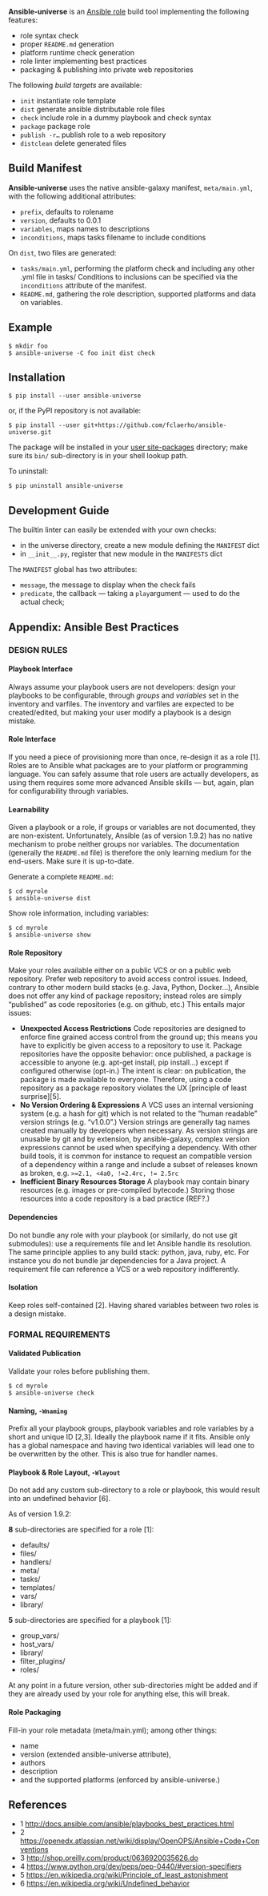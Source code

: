 
**Ansible-universe** is an [Ansible role](http://docs.ansible.com/ansible/playbooks_roles.html) build tool implementing the following features:
  * role syntax check
  * proper `README.md` generation
  * platform runtime check generation
  * role linter implementing best practices
  * packaging & publishing into private web repositories

The following _build targets_ are available:
  * `init` instantiate role template
  * `dist` generate ansible distributable role files
  * `check` include role in a dummy playbook and check syntax
  * `package` package role
  * `publish -r…` publish role to a web repository
  * `distclean` delete generated files


Build Manifest
--------------

**Ansible-universe** uses the native ansible-galaxy manifest, `meta/main.yml`, with the following additional attributes:
  * `prefix`, defaults to rolename
  * `version`, defaults to 0.0.1
  * `variables`, maps names to descriptions
  * `inconditions`, maps tasks filename to include conditions

On `dist`, two files are generated:
  * `tasks/main.yml`, performing the platform check and including any other .yml file in tasks/
    Conditions to inclusions can be specified via the `inconditions` attribute of the manifest.
  * `README.md`, gathering the role description, supported platforms and data on variables.


Example
-------

	$ mkdir foo
	$ ansible-universe -C foo init dist check


Installation
------------

	$ pip install --user ansible-universe

or, if the PyPI repository is not available:

	$ pip install --user git+https://github.com/fclaerho/ansible-universe.git

The package will be installed in your [user site-packages](https://www.python.org/dev/peps/pep-0370/#specification) directory; make sure its `bin/` sub-directory is in your shell lookup path.

To uninstall:

	$ pip uninstall ansible-universe


Development Guide
-----------------

The builtin linter can easily be extended with your own checks:
  * in the universe directory, create a new module defining the `MANIFEST` dict
  * in `__init__.py`, register that new module in the `MANIFESTS` dict

The `MANIFEST` global has two attributes:
  * `message`, the message to display when the check fails
  * `predicate`, the callback — taking a `play`argument — used to do the actual check;


Appendix: Ansible Best Practices
--------------------------------

### DESIGN RULES

#### Playbook Interface

Always assume your playbook users are not developers:
design your playbooks to be configurable, through _groups_ and _variables_ set in the inventory and varfiles.
The inventory and varfiles are expected to be created/edited, but making your user modify a playbook is a design mistake.

#### Role Interface

If you need a piece of provisioning more than once, re-design it as a role [1].
Roles are to Ansible what packages are to your platform or programming language.
You can safely assume that role users are actually developers,
as using them requires some more advanced Ansible skills — but, again, plan for configurability through variables.

#### Learnability

Given a playbook or a role, if groups or variables are not documented, they are non-existent.
Unfortunately, Ansible (as of version 1.9.2) has no native mechanism to probe neither groups nor variables.
The documentation (generally the `README.md` file) is therefore the only learning medium for the end-users.
Make sure it is up-to-date.

Generate a complete `README.md`:

	$ cd myrole
	$ ansible-universe dist

Show role information, including variables:

	$ cd myrole
	$ ansible-universe show

#### Role Repository

Make your roles available either on a public VCS or on a public web repository.
Prefer web repository to avoid access control issues.
Indeed, contrary to other modern build stacks (e.g. Java, Python, Docker...),
Ansible does not offer any kind of package repository;
instead roles are simply “published” as code repositories (e.g. on github, etc.)
This entails major issues:
  * __Unexpected Access Restrictions__
    Code repositories are designed to enforce fine grained access control from the ground up;
    this means you have to explicitly be given access to a repository to use it.
    Package repositories have the opposite behavior: once published,
    a package is accessible to anyone (e.g. apt-get install, pip install...)
    except if configured otherwise (opt-in.) The intent is clear: on publication,
    the package is made available to everyone. Therefore, using a code repository as a package
    repository violates the UX [principle of least surprise][5].
  * __No Version Ordering & Expressions__
    A VCS uses an internal versioning system (e.g. a hash for git)
    which is not related to the “human readable” version strings (e.g. “v1.0.0”.)
    Version strings are generally tag names created manually by developers when necessary.
    As version strings are unusable by git and by extension, by ansible-galaxy,
    complex version expressions cannot be used when specifying a dependency.
    With other build tools, it is common for instance to request an compatible version of a dependency
    within a range and include a subset of releases known as broken, e.g. `>=2.1, <4a0, !=2.4rc, != 2.5rc`
  * __Inefficient Binary Resources Storage__
    A playbook may contain binary resources (e.g. images or pre-compiled bytecode.)
    Storing those resources into a code repository is a bad practice (REF?.)

#### Dependencies

Do not bundle any role with your playbook (or similarly, do not use git submodules):
use a requirements file and let Ansible handle its resolution.
The same principle applies to any build stack: python, java, ruby, etc.
For instance you do not bundle jar dependencies for a Java project.
A requirement file can reference a VCS or a web repository indifferently.

#### Isolation

Keep roles self-contained [2].
Having shared variables between two roles is a design mistake.

### FORMAL REQUIREMENTS

#### Validated Publication

Validate your roles before publishing them.

	$ cd myrole
	$ ansible-universe check

#### Naming, `-Wnaming`

Prefix all your playbook groups, playbook variables and role variables by a short and unique ID [2,3].
Ideally the playbook name if it fits.
Ansible only has a global namespace and having two identical variables will lead one to be overwritten by the other.
This is also true for handler names.

#### Playbook & Role Layout, `-Wlayout`

Do not add any custom sub-directory to a role or playbook, this would result into an undefined behavior [6].

As of version 1.9.2:

**8** sub-directories are specified for a role [1]:
  * defaults/
  * files/
  * handlers/
  * meta/
  * tasks/
  * templates/
  * vars/
  * library/

**5** sub-directories are specified for a playbook [1]:
  * group_vars/
  * host_vars/
  * library/
  * filter_plugins/
  * roles/

At any point in a future version, other sub-directories might be added
and if they are already used by your role for anything else, this will break.

#### Role Packaging

Fill-in your role metadata (meta/main.yml); among other things:
  * name
  * version (extended ansible-universe attribute),
  * authors
  * description
  * and the supported platforms (enforced by ansible-universe.)

References
----------

  * 1 http://docs.ansible.com/ansible/playbooks_best_practices.html
  * 2 https://openedx.atlassian.net/wiki/display/OpenOPS/Ansible+Code+Conventions
  * 3 http://shop.oreilly.com/product/0636920035626.do
  * 4 https://www.python.org/dev/peps/pep-0440/#version-specifiers
  * 5 https://en.wikipedia.org/wiki/Principle_of_least_astonishment
  * 6 https://en.wikipedia.org/wiki/Undefined_behavior
